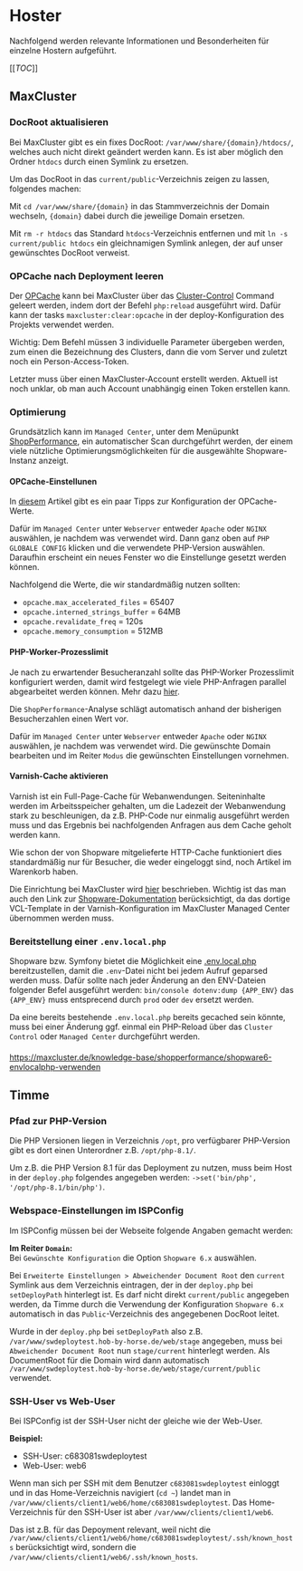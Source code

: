 # Hoster

Nachfolgend werden relevante Informationen und Besonderheiten für einzelne Hostern aufgeführt.

[[_TOC_]]

## MaxCluster
### DocRoot aktualisieren
Bei MaxCluster gibt es ein fixes DocRoot: `/var/www/share/{domain}/htdocs/`, welches auch nicht direkt geändert werden
kann. Es ist aber möglich den Ordner `htdocs` durch einen Symlink zu ersetzen.

Um das DocRoot in das `current/public`-Verzeichnis zeigen zu lassen, folgendes machen:

Mit `cd /var/www/share/{domain}` in das Stammverzeichnis der Domain wechseln, `{domain}` dabei durch die
jeweilige Domain ersetzen.

Mit `rm -r htdocs` das Standard `htdocs`-Verzeichnis entfernen und mit `ln -s current/public htdocs`
ein gleichnamigen Symlink anlegen, der auf unser gewünschtes DocRoot verweist.

### OPCache nach Deployment leeren
Der [OPCache](https://maxcluster.de/knowledge-base/shopperformance/php-opcache) kann bei MaxCluster über das
[Cluster-Control](https://maxcluster.de/blog/2020/5/neues-feature-cluster-control) Command geleert werden, indem dort der Befehl `php:reload` ausgeführt wird. 
Dafür kann der tasks `maxcluster:clear:opcache` in der deploy-Konfiguration des Projekts verwendet
werden.

Wichtig: Dem Befehl müssen 3 individuelle Parameter übergeben werden, zum einen die Bezeichnung
des Clusters, dann die vom Server und zuletzt noch ein Person-Access-Token.

Letzter muss über einen MaxCluster-Account erstellt werden. Aktuell ist noch unklar, ob man
auch Account unabhängig einen Token erstellen kann.

### Optimierung
Grundsätzlich kann im `Managed Center`, unter dem Menüpunkt [ShopPerformance](https://maxcluster.de/knowledge-base/shopperformance/was-ist-shopperformance), 
ein automatischer Scan durchgeführt werden, der einem viele nützliche Optimierungsmöglichkeiten für die ausgewählte
Shopware-Instanz anzeigt.

#### OPCache-Einstellunen
In [diesem](https://maxcluster.de/knowledge-base/shopperformance/php-opcache) Artikel gibt es ein paar Tipps zur
Konfiguration der OPCache-Werte.

Dafür im `Managed Center` unter `Webserver` entweder `Apache` oder `NGINX` auswählen,
je nachdem was verwendet wird. Dann ganz oben auf `PHP GLOBALE CONFIG` klicken und die verwendete
PHP-Version auswählen. Daraufhin erscheint ein neues Fenster wo die Einstellunge gesetzt werden
können.

Nachfolgend die Werte, die wir standardmäßig nutzen sollten:
- `opcache.max_accelerated_files` = 65407
- `opcache.interned_strings_buffer` = 64MB
- `opcache.revalidate_freq` = 120s
- `opcache.memory_consumption` = 512MB

#### PHP-Worker-Prozesslimit
Je nach zu erwartender Besucheranzahl sollte das PHP-Worker Prozesslimit konfiguriert werden, damit wird festgelegt wie 
viele PHP-Anfragen parallel abgearbeitet werden können. Mehr dazu [hier](https://maxcluster.de/knowledge-base/shopperformance/php-fpm-worker).

Die `ShopPerformance`-Analyse schlägt automatisch anhand der bisherigen Besucherzahlen einen Wert vor.

Dafür im `Managed Center` unter `Webserver` entweder `Apache` oder `NGINX` auswählen, je nachdem was verwendet wird.
Die gewünschte Domain bearbeiten und im Reiter `Modus` die gewünschten Einstellungen vornehmen.

#### Varnish-Cache aktivieren
Varnish ist ein Full-Page-Cache für Webanwendungen. Seiteninhalte werden im Arbeitsspeicher gehalten, um die Ladezeit der Webanwendung 
stark zu beschleunigen, da z.B. PHP-Code nur einmalig ausgeführt werden muss und das Ergebnis bei nachfolgenden Anfragen
aus dem Cache geholt werden kann.

Wie schon der von Shopware mitgelieferte HTTP-Cache funktioniert dies standardmäßig nur für Besucher, die weder
eingeloggt sind, noch Artikel im Warenkorb haben.

Die Einrichtung bei MaxCluster wird [hier](https://maxcluster.de/blog/performance-pagespeed-boosting-varnish-cache) beschrieben.
Wichtig ist das man auch den Link zur [Shopware-Dokumentation](https://developer.shopware.com/docs/guides/hosting/infrastructure/reverse-http-cache.html#overview) 
berücksichtigt, da das dortige VCL-Template in der Varnish-Konfiguration im MaxCluster Managed Center übernommen werden muss.

### Bereitstellung einer `.env.local.php`
Shopware bzw. Symfony bietet die Möglichkeit eine [.env.local.php](https://developer.shopware.com/docs/guides/hosting/performance/performance-tweaks.html#env-local-php) 
bereitzustellen, damit die `.env`-Datei nicht bei jedem Aufruf geparsed werden muss. Dafür sollte nach jeder Änderung an
den ENV-Dateien folgender Befel ausgeführt werden: `bin/console dotenv:dump {APP_ENV}` das `{APP_ENV}` muss entsprecend
durch `prod` oder `dev` ersetzt werden.

Da eine bereits bestehende `.env.local.php` bereits gecached sein könnte, muss bei einer Änderung ggf.
einmal ein PHP-Reload über das `Cluster Control` oder `Managed Center` durchgeführt werden.

####
https://maxcluster.de/knowledge-base/shopperformance/shopware6-envlocalphp-verwenden

## Timme
### Pfad zur PHP-Version
Die PHP Versionen liegen in Verzeichnis `/opt`, pro verfügbarer PHP-Version gibt
es dort einen Unterordner z.B. `/opt/php-8.1/`. 

Um z.B. die PHP Version 8.1 für das Deployment zu nutzen, muss beim Host in der `deploy.php` 
folgendes angegeben werden: `->set('bin/php', '/opt/php-8.1/bin/php')`.

### Webspace-Einstellungen im ISPConfig
Im ISPConfig müssen bei der Webseite folgende Angaben gemacht werden:

**Im Reiter `Domain`:**  
Bei `Gewünschte Konfiguration` die Option `Shopware 6.x` auswählen.

Bei `Erweiterte Einstellungen > Abweichender Document Root` den `current` Symlink aus dem Verzeichnis 
eintragen, der in der `deploy.php` bei `setDeployPath` hinterlegt ist. Es darf nicht direkt `current/public` angegeben 
werden, da Timme durch die Verwendung der Konfiguration `Shopware 6.x` automatisch in das `Public`-Verzeichnis
des angegebenen DocRoot leitet.

Wurde in der `deploy.php` bei `setDeployPath` also z.B. `/var/www/swdeploytest.hob-by-horse.de/web/stage` angegeben,
muss bei `Abweichender Document Root` nun `stage/current` hinterlegt werden. Als DocumentRoot für die Domain
wird dann automatisch `/var/www/swdeploytest.hob-by-horse.de/web/stage/current/public` verwendet.

### SSH-User vs Web-User
Bei ISPConfig ist der SSH-User nicht der gleiche wie der Web-User. 

**Beispiel:**
- SSH-User: c683081swdeploytest
- Web-User: web6

Wenn man sich per SSH mit dem Benutzer `c683081swdeploytest` einloggt und in das Home-Verzeichnis
navigiert (`cd ~`) landet man in `/var/www/clients/client1/web6/home/c683081swdeploytest`. 
Das Home-Verzeichnis für den SSH-User ist aber `/var/www/clients/client1/web6`.

Das ist z.B. für das Depoyment relevant, weil nicht die `/var/www/clients/client1/web6/home/c683081swdeploytest/.ssh/known_hosts`
berücksichtigt wird, sondern die `/var/www/clients/client1/web6/.ssh/known_hosts`.
